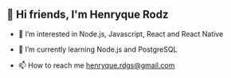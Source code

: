 

  ## 👋 Hi friends, I'm Henryque Rodz

- 👀 I’m interested in Node.js, Javascript, React and React Native
- 🌱 I’m currently learning Node.js and PostgreSQL

- 📫 How to reach me henryque.rdgs@gmail.com


<!---
Henryquecimento/Henryquecimento is a ✨ special ✨ repository because its `README.md` (this file) appears on your GitHub profile.
You can click the Preview link to take a look at your changes.
--->
